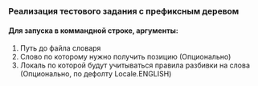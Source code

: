 ### Реализация тестового задания с префиксным деревом
#### Для запуска в коммандной строке, аргументы:
1. Путь до файла словаря
2. Слово по которому нужно получить позицию (Опционально)
3. Локаль по которой будут учитываться правила разбивки на слова (Опционально, по дефолту Locale.ENGLISH)